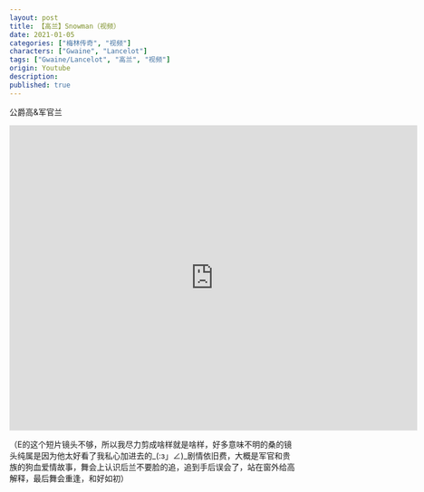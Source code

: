 ```yaml
---
layout: post
title: 【高兰】Snowman（视频）
date: 2021-01-05
categories: ["梅林传奇", "视频"]
characters: ["Gwaine", "Lancelot"]
tags: ["Gwaine/Lancelot", "高兰", "视频"]
origin: Youtube
description: 
published: true
---
```


公爵高&军官兰

<iframe width="720" height="540" src="https://www.youtube.com/embed/gVOyImaExp4" frameborder="0" allow="accelerometer; autoplay; clipboard-write; encrypted-media; gyroscope; picture-in-picture" allowfullscreen></iframe>

<br>

（E的这个短片镜头不够，所以我尽力剪成啥样就是啥样，好多意味不明的桑的镜头纯属是因为他太好看了我私心加进去的\_(:з」∠)\_剧情依旧费，大概是军官和贵族的狗血爱情故事，舞会上认识后兰不要脸的追，追到手后误会了，站在窗外给高解释，最后舞会重逢，和好如初）
